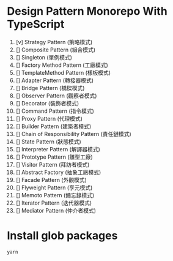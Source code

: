 Design Pattern Monorepo With TypeScript
=================

1. [v] Strategy Pattern (策略模式)
1. [] Composite Pattern (組合模式)
1. [] Singleton (單例模式)
1. [] Factory Method Pattern (工廠模式)
1. [] TemplateMethod Pattern (樣板模式)
1. [] Adapter Pattern (轉接器模式)
1. [] Bridge Pattern (橋樑模式)
1. [] Observer Pattern (觀察者模式)
1. [] Decorator (裝飾者模式)
1. [] Command Pattern (指令模式)
1. [] Proxy Pattern (代理模式)
1. [] Builder Pattern (建築者模式)
1. [] Chain of Responsibility Pattern (責任鏈模式)
1. [] State Pattern (狀態模式)
1. [] Interpreter Pattern (解譯器模式)
1. [] Prototype Pattern (雛型工廠)
1. [] Visitor Pattern (拜訪者模式)
1. [] Abstract Factory (抽象工廠模式)
1. [] Facade Pattern (外觀模式)
1. [] Flyweight Pattern (享元模式)
1. [] Memoto Pattern (備忘錄模式)
1. [] Iterator Pattern (迭代器模式)
1. [] Mediator Pattern (仲介者模式)

Install glob packages
=======
``` shell
yarn
```
